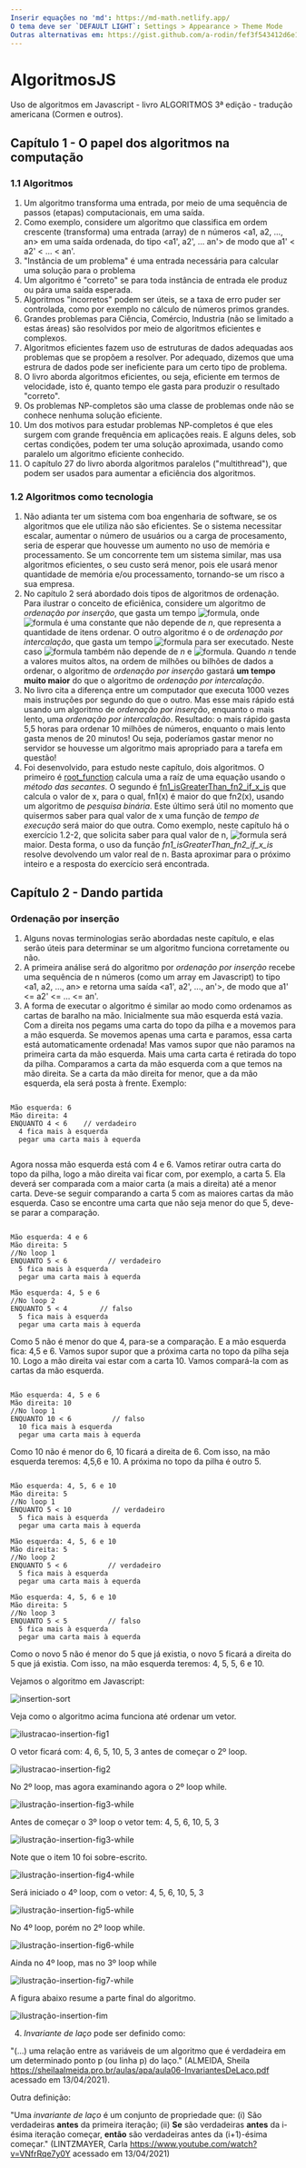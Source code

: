 ```yaml
---
Inserir equações no 'md': https://md-math.netlify.app/
O tema deve ser `DEFAULT LIGHT`: Settings > Appearance > Theme Mode
Outras alternativas em: https://gist.github.com/a-rodin/fef3f543412d6e1ec5b6cf55bf197d7b
---
```


# AlgoritmosJS
Uso de algoritmos em Javascript - livro ALGORITMOS 3ª edição - tradução americana (Cormen e outros).

## Capítulo 1 - O papel dos algoritmos na computação

### 1.1 Algoritmos

1. Um algoritmo transforma uma entrada, por meio de uma sequência de passos (etapas) computacionais, em uma saída. 
2. Como exemplo, considere um algoritmo que classifica em ordem crescente (transforma) uma entrada (array) de n números <a1, a2, ..., an> em uma saída ordenada, do tipo <a1', a2', ... an'> de modo que a1' < a2' < ... < an'. 
3. "Instância de um problema" é uma entrada necessária para calcular uma solução para o problema
4. Um algoritmo é "correto" se para toda instância de entrada ele produz ou pára uma saída esperada.
5. Algoritmos "incorretos" podem ser úteis, se a taxa de erro puder ser controlada, como por exemplo no cálculo de números primos grandes.
6. Grandes problemas para Ciência, Comércio, Industria (não se limitado a estas áreas) são resolvidos por meio de algoritmos eficientes e complexos. 
7. Algoritmos eficientes fazem uso de estruturas de dados adequadas aos problemas que se propõem a resolver. Por adequado, dizemos que uma estrura de dados pode ser ineficiente para um certo tipo de problema.  
8. O livro aborda algoritmos eficientes, ou seja, eficiente em termos de velocidade, isto é, quanto tempo ele gasta para produzir o resultado "correto".
9. Os problemas NP-completos são uma classe de problemas onde não se conhece nenhuma solução eficiente.
10. Um dos motivos para estudar problemas NP-completos é que eles surgem com grande frequência em aplicações reais. E alguns deles, sob certas condições, podem ter uma solução aproximada, usando como paralelo um algoritmo eficiente conhecido.
11. O capítulo 27 do livro aborda algoritmos paralelos ("multithread"), que podem ser usados para aumentar a eficiência dos algoritmos. 

### 1.2 Algoritmos como tecnologia

1. Não adianta ter um sistema com boa engenharia de software, se os algoritmos que ele utiliza não são eficientes. Se o sistema necessitar escalar, aumentar o número de usuários ou a carga de procesamento, seria de esperar que houvesse um aumento no uso de memória e processamento. Se um concorrente tem um sistema similar, mas usa algoritmos eficientes, o seu custo será menor, pois ele usará menor quantidade de memória e/ou processamento, tornando-se um risco a sua empresa.
2.  No capítulo 2 será abordado dois tipos de algoritmos de ordenação. Para ilustrar o conceito de eficiênica, considere um algoritmo de *ordenação por inserção*, que gasta um tempo ![formula](https://render.githubusercontent.com/render/math?math=c_1*n^2), onde ![formula](https://render.githubusercontent.com/render/math?math=c_1) é uma constante que não depende de *n*, que representa a quantidade de itens ordenar. O outro algoritmo é o de *ordenação por intercalação*, que gasta um tempo ![formula](https://render.githubusercontent.com/render/math?math=c_2*n*lg(n)) para ser executado. Neste caso ![formula](https://render.githubusercontent.com/render/math?math=c_2) também não depende de *n* e ![formula](https://render.githubusercontent.com/render/math?math=lg(n)%20=%20log_2(n)). Quando *n* tende a valores muitos altos, na ordem de milhões ou bilhões de dados a ordenar, o algoritmo de *ordenação por inserção* gastará **um tempo muito maior** do que o algoritmo de *ordenação por intercalação*.
3. No livro cita a diferença entre um computador que executa 1000 vezes mais instruções por segundo do que o outro. Mas esse mais rápido está usando um algoritmo de *ordenação por inserção*, enquanto o mais lento, uma *ordenação por intercalação*. Resultado: o mais rápido gasta 5,5 horas para ordenar 10 milhões de números, enquanto o mais lento gasta menos de 20 minutos! Ou seja, poderíamos gastar menor no servidor se houvesse um algoritmo mais apropriado para a tarefa em questão!
4. Foi desenvolvido, para estudo neste capítulo, dois algoritmos. O primeiro é [root_function](https://github.com/TCT9/AlgoritmosJS/blob/main/algoritmosCap1.js) calcula uma a raíz de uma equação usando o *método das secantes*. O segundo é [fn1_isGreaterThan_fn2_if_x_is](https://github.com/TCT9/AlgoritmosJS/blob/main/algoritmosCap1.js) que calcula o valor de x, para o qual, fn1(x) é maior do que fn2(x), usando um algoritmo de *pesquisa binária*. Este último será útil no momento que quisermos saber para qual valor de x uma função de *tempo de execução* será maior do que outra. Como exemplo, neste capítulo há o exercício 1.2-2, que solicita saber para qual valor de n, <img alt="formula" src="https://render.githubusercontent.com/render/math?math=8*n^2%20>%2064*n*log_2(n)" /> será maior. Desta forma, o uso da função *fn1_isGreaterThan_fn2_if_x_is* resolve devolvendo um valor real de n. Basta aproximar para o próximo inteiro e a resposta do exercício será encontrada.

## Capítulo 2 - Dando partida

### Ordenação por inserção

1. Alguns novas terminologias serão abordadas neste capítulo, e elas serão úteis para determinar se um algoritmo funciona corretamente ou não.
2. A primeira análise será do algoritmo por *ordenação por inserção* recebe uma sequência de n números (como um array em Javascript) to tipo <a1, a2, ..., an>  e retorna uma saída <a1', a2', ..., an'>, de modo que a1' <= a2' <= ... <= an'.
3. A forma de executar o algoritmo é similar ao modo como ordenamos as cartas de baralho na mão. Inicialmente sua mão esquerda está vazia. Com a direita nos pegams uma carta do topo da pilha e a movemos para a mão esquerda. Se movemos apenas uma carta e paramos, essa carta está automaticamente ordenada! Mas vamos supor que não paramos na primeira carta da mão esquerda. Mais uma carta carta é retirada do topo da pilha. Comparamos a carta da mão esquerda com a que temos na mão direita. Se a carta da mão direita for menor, que a da mão esquerda, ela será posta à frente.
Exemplo:
```

Mão esquerda: 6
Mão direita: 4
ENQUANTO 4 < 6    // verdadeiro
  4 fica mais à esquerda
  pegar uma carta mais à equerda
  
```

Agora nossa mão esquerda está com 4 e 6. Vamos retirar outra carta do topo da pilha, logo a mão direita vai ficar com, por exemplo, a carta 5. Ela deverá ser comparada com a maior carta (a mais a direita) até a menor carta. Deve-se seguir comparando a carta 5 com as maiores cartas da mão esquerda. Caso se encontre uma carta que não seja menor do que 5, deve-se parar a comparação.

```

Mão esquerda: 4 e 6
Mão direita: 5
//No loop 1
ENQUANTO 5 < 6          // verdadeiro
  5 fica mais à esquerda
  pegar uma carta mais à equerda

Mão esquerda: 4, 5 e 6
//No loop 2
ENQUANTO 5 < 4        // falso
  5 fica mais à esquerda
  pegar uma carta mais à equerda

```
Como 5 não é menor do que 4, para-se a comparação. E a mão esquerda fica: 4,5 e 6. Vamos supor supor que a próxima carta no topo da pilha seja 10. Logo a mão direita vai estar com a carta 10. Vamos compará-la com as cartas da mão esquerda.

```

Mão esquerda: 4, 5 e 6
Mão direita: 10
//No loop 1
ENQUANTO 10 < 6          // falso
  10 fica mais à esquerda
  pegar uma carta mais à equerda

```

Como 10 não é menor do 6, 10 ficará a direita de 6. Com isso, na mão esquerda teremos: 4,5,6 e 10. A próxima no topo da pilha é outro 5.

```

Mão esquerda: 4, 5, 6 e 10
Mão direita: 5
//No loop 1
ENQUANTO 5 < 10          // verdadeiro
  5 fica mais à esquerda
  pegar uma carta mais à equerda

Mão esquerda: 4, 5, 6 e 10
Mão direita: 5
//No loop 2
ENQUANTO 5 < 6          // verdadeiro
  5 fica mais à esquerda
  pegar uma carta mais à equerda

Mão esquerda: 4, 5, 6 e 10
Mão direita: 5
//No loop 3
ENQUANTO 5 < 5          // falso
  5 fica mais à esquerda
  pegar uma carta mais à equerda

```

Como o novo 5 não é menor do 5 que já existia, o novo 5 ficará a direita do 5 que já existia. Com isso, na mão esquerda teremos: 4, 5, 5, 6 e 10. 

Vejamos o algoritmo em Javascript:

![insertion-sort](https://github.com/TCT9/AlgoritmosJS/blob/main/insertion-sort3.png)

Veja como o algoritmo acima funciona até ordenar um vetor.

![ilustracao-insertion-fig1](https://github.com/TCT9/AlgoritmosJS/blob/main/fig-insertion-loop-1.png)

O vetor ficará com: 4, 6, 5, 10, 5, 3 antes de começar o 2º loop.

![ilustracao-insertion-fig2](https://github.com/TCT9/AlgoritmosJS/blob/main/fig-insertion-loop-2.png)

No 2º loop, mas agora examinando agora o 2º loop while.

![ilustração-insertion-fig3-while](https://github.com/TCT9/AlgoritmosJS/blob/main/fig-insertion-loop-2-while-2.png)

Antes de começar o 3º loop o vetor tem: 4, 5, 6, 10, 5, 3

![ilustração-insertion-fig3-while](https://github.com/TCT9/AlgoritmosJS/blob/main/fig-insertion-loop-3-while-1.png)

Note que o item 10 foi sobre-escrito.

![ilustração-insertion-fig4-while](https://github.com/TCT9/AlgoritmosJS/blob/main/fig-insertion-loop-3-while-1.png)

Será iniciado o 4º loop, com o vetor: 4, 5, 6, 10, 5, 3

![ilustração-insertion-fig5-while](https://github.com/TCT9/AlgoritmosJS/blob/main/fig-insertion-loop-4-while-1.png)

No 4º loop, porém no 2º loop while.

![ilustração-insertion-fig6-while](https://github.com/TCT9/AlgoritmosJS/blob/main/fig-insertion-loop-4-while-2.png)

Ainda no 4º loop, mas no 3º loop while

![ilustração-insertion-fig7-while](https://github.com/TCT9/AlgoritmosJS/blob/main/fig-insertion-loop-4-while-3.png)

A figura abaixo resume a parte final do algoritmo.

![ilustração-insertion-fim](https://github.com/TCT9/AlgoritmosJS/blob/main/fig-insertion-fim.png)

4. _Invariante de laço_ pode ser definido como:

"(...) uma relação entre as variáveis de um algoritmo que é verdadeira em um determinado ponto p (ou linha p)
do laço." (ALMEIDA, Sheila <https://sheilaalmeida.pro.br/aulas/apa/aula06-InvariantesDeLaco.pdf> acessado em 13/04/2021). 

Outra definição: 

"Uma _invariante de laço_ é um conjunto de propriedade que:
(i)  São verdadeiras **antes** da primeira iteração;
(ii) **Se** são verdadeiras **antes** da i-ésima iteração começar, **então** são verdadeiras antes da (i+1)-ésima começar." (LINTZMAYER, Carla <https://www.youtube.com/watch?v=VNfrRqe7y0Y> acessado em 13/04/2021)



